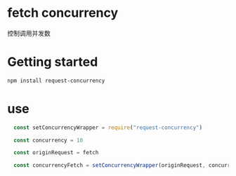 # fetch concurrency

控制调用并发数

# Getting started

```bash
npm install request-concurrency
```

# use
```js
  const setConcurrencyWrapper = require("request-concurrency")

  const concurrency = 10

  const originRequest = fetch

  const concurrencyFetch = setConcurrencyWrapper(originRequest, concurrency)
```
